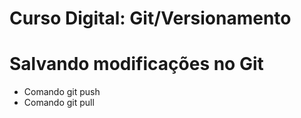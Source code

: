 # Curso Digital: Git/Versionamento

# Salvando modificações no Git

- Comando git push
- Comando git pull
